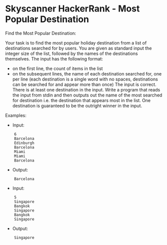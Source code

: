 # Skyscanner HackerRank - Most Popular Destination

Find the Most Popular Destination:
        
Your task is to find the most popular holiday destination from a list of destinations searched for by users.
You are given as standard input the integer size of the list, followed by the names of the destinations themselves.
The input has the following format:
* on the first line, the count of items in the list
*  on the subsequent lines, the name of each destination searched for, one per line (each destination is a single word with no spaces, destinations can be searched for and appear more than once)
The input is correct. There is at least one destination in the input. 
Write a program that reads the input from stdin and then outputs out the name of the most searched for destination i.e. the destination that appears most in the list.  One destination is guaranteed to be the outright winner in the input.

Examples: 

* Input: 
```
    6
    Barcelona
    Edinburgh
    Barcelona
    Miami
    Miami
    Barcelona
```
* Output:
```
    Barcelona
``` 
* Input:
```
    5
    Singapore
    Bangkok
    Singapore
    Bangkok
    Singapore
```
* Output:
```
    Singapore
```
